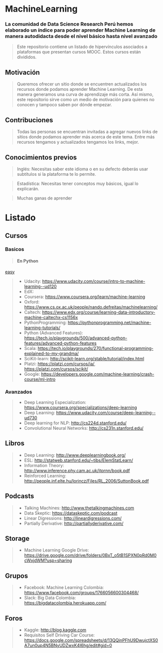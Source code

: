 # MachineLearning

### La comunidad de Data Science Research Perú hemos elaborado un índice para poder aprender Machine Learning de manera autodidacta desde el nivel básico hasta nivel avanzado

> Este repositorio contiene un listado de hipervínculos asociados a plataformas que presentan cursos MOOC. Estos cursos están divididos.

## Motivación

> Queremos ofrecer un sitio donde se encuentren actualizados los recursos donde podamos aprender Machine Learning. De esta manera generamos una curva de aprendizaje más corta. Así mismo, este repositorio sirve como un medio de motivación para quienes no conocen y tampoco saben por dónde empezar.

## Contribuciones

> Todas las personas se encuentran invitadas a agregar nuevos links de sitios donde podamos aprender más acerca de este tema. Entre más recursos tengamos y actualizados tengamos los links, mejor.

## Conocimientos previos

> Inglés: Necesitas saber este idioma o en su defecto deberás usar subtítulos si la plataforma te lo permite.

> Estadística: Necesitas tener conceptos muy básicos, igual lo explicarán.

> Muchas ganas de aprender

# Listado
## Cursos
### Basicos
> #### En Python

[easy](www.xd.com)
> * Udacity: https://www.udacity.com/course/intro-to-machine-learning--ud120
> * EdX: 
> * Coursera: https://www.coursera.org/learn/machine-learning
> * Oxford: https://www.cs.ox.ac.uk/people/nando.defreitas/machinelearning/
> * Caltech: https://www.edx.org/course/learning-data-introductory-machine-caltechx-cs1156x
> * PythonProgramming: https://pythonprogramming.net/machine-learning-tutorials/
> * Python (Advanced Features): https://tech.io/playgrounds/500/advanced-python-features/advanced-python-features
> * Scala: https://tech.io/playgrounds/270/functional-programming-explained-to-my-grandma/
> * SciKit-learn: http://scikit-learn.org/stable/tutorial/index.html 
> * Platzi: https://platzi.com/cursos/ia/, https://platzi.com/cursos/scikit/
> * Google: https://developers.google.com/machine-learning/crash-course/ml-intro 

### Avanzados
> * Deep Learning Especialization: https://www.coursera.org/specializations/deep-learning
> * Deep Learning: https://www.udacity.com/course/deep-learning--ud730
> * Deep learning for NLP: http://cs224d.stanford.edu/
> * Convolutional Neural Networks: http://cs231n.stanford.edu/

## Libros
> * Deep Learning: http://www.deeplearningbook.org/
> * ESL: http://statweb.stanford.edu/~tibs/ElemStatLearn/
> * Information Theory: http://www.inference.phy.cam.ac.uk/itprnn/book.pdf
> * Reinforced Learning: http://people.inf.elte.hu/lorincz/Files/RL_2006/SuttonBook.pdf

## Podcasts
> * Talking Machines: http://www.thetalkingmachines.com
> * Data Skeptic: https://dataskeptic.com/podcast
> * Linear Digressions: http://lineardigressions.com/
> * Partially Derivative: http://partiallyderivative.com/

## Storage
> * Machine Learning Google Drive: https://drive.google.com/drive/folders/0BxT_o5tB1SPXN0pRd0M0cWxjdWM?usp=sharing

## Grupos
> * Facebook: Machine Learning Colombia: https://www.facebook.com/groups/1766056600304468/
> * Slack: Big Data Colombia: https://bigdatacolombia.herokuapp.com/

## Foros
> * Kaggle: http://blog.kaggle.com
> * Requisitos Self Driving Car Course: https://docs.google.com/spreadsheets/d/13QQinPFhU9DwujctXS0A7un0up4N5BNyUDZwxK4I6hg/edit#gid=0